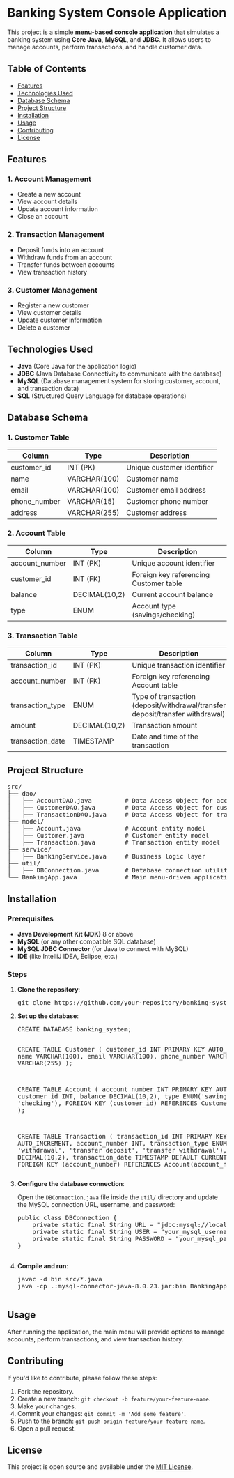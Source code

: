 <h1>Banking System Console Application</h1>

<p>This project is a simple <b>menu-based console application</b> that simulates a banking system using <b>Core Java</b>, <b>MySQL</b>, and <b>JDBC</b>. It allows users to manage accounts, perform transactions, and handle customer data.</p>

<h2>Table of Contents</h2>
<ul>
  <li><a href="#features">Features</a></li>
  <li><a href="#technologies-used">Technologies Used</a></li>
  <li><a href="#database-schema">Database Schema</a></li>
  <li><a href="#project-structure">Project Structure</a></li>
  <li><a href="#installation">Installation</a></li>
  <li><a href="#usage">Usage</a></li>
  <li><a href="#contributing">Contributing</a></li>
  <li><a href="#license">License</a></li>
</ul>

<h2 id="features">Features</h2>

<h3>1. Account Management</h3>
<ul>
  <li>Create a new account</li>
  <li>View account details</li>
  <li>Update account information</li>
  <li>Close an account</li>
</ul>

<h3>2. Transaction Management</h3>
<ul>
  <li>Deposit funds into an account</li>
  <li>Withdraw funds from an account</li>
  <li>Transfer funds between accounts</li>
  <li>View transaction history</li>
</ul>

<h3>3. Customer Management</h3>
<ul>
  <li>Register a new customer</li>
  <li>View customer details</li>
  <li>Update customer information</li>
  <li>Delete a customer</li>
</ul>

<h2 id="technologies-used">Technologies Used</h2>
<ul>
  <li><b>Java</b> (Core Java for the application logic)</li>
  <li><b>JDBC</b> (Java Database Connectivity to communicate with the database)</li>
  <li><b>MySQL</b> (Database management system for storing customer, account, and transaction data)</li>
  <li><b>SQL</b> (Structured Query Language for database operations)</li>
</ul>

<h2 id="database-schema">Database Schema</h2>

<h3>1. Customer Table</h3>
<table>
  <thead>
    <tr>
      <th>Column</th>
      <th>Type</th>
      <th>Description</th>
    </tr>
  </thead>
  <tbody>
    <tr>
      <td>customer_id</td>
      <td>INT (PK)</td>
      <td>Unique customer identifier</td>
    </tr>
    <tr>
      <td>name</td>
      <td>VARCHAR(100)</td>
      <td>Customer name</td>
    </tr>
    <tr>
      <td>email</td>
      <td>VARCHAR(100)</td>
      <td>Customer email address</td>
    </tr>
    <tr>
      <td>phone_number</td>
      <td>VARCHAR(15)</td>
      <td>Customer phone number</td>
    </tr>
    <tr>
      <td>address</td>
      <td>VARCHAR(255)</td>
      <td>Customer address</td>
    </tr>
  </tbody>
</table>

<h3>2. Account Table</h3>
<table>
  <thead>
    <tr>
      <th>Column</th>
      <th>Type</th>
      <th>Description</th>
    </tr>
  </thead>
  <tbody>
    <tr>
      <td>account_number</td>
      <td>INT (PK)</td>
      <td>Unique account identifier</td>
    </tr>
    <tr>
      <td>customer_id</td>
      <td>INT (FK)</td>
      <td>Foreign key referencing Customer table</td>
    </tr>
    <tr>
      <td>balance</td>
      <td>DECIMAL(10,2)</td>
      <td>Current account balance</td>
    </tr>
    <tr>
      <td>type</td>
      <td>ENUM</td>
      <td>Account type (savings/checking)</td>
    </tr>
  </tbody>
</table>

<h3>3. Transaction Table</h3>
<table>
  <thead>
    <tr>
      <th>Column</th>
      <th>Type</th>
      <th>Description</th>
    </tr>
  </thead>
  <tbody>
    <tr>
      <td>transaction_id</td>
      <td>INT (PK)</td>
      <td>Unique transaction identifier</td>
    </tr>
    <tr>
      <td>account_number</td>
      <td>INT (FK)</td>
      <td>Foreign key referencing Account table</td>
    </tr>
    <tr>
      <td>transaction_type</td>
      <td>ENUM</td>
      <td>Type of transaction (deposit/withdrawal/transfer deposit/transfer withdrawal)</td>
    </tr>
    <tr>
      <td>amount</td>
      <td>DECIMAL(10,2)</td>
      <td>Transaction amount</td>
    </tr>
    <tr>
      <td>transaction_date</td>
      <td>TIMESTAMP</td>
      <td>Date and time of the transaction</td>
    </tr>
  </tbody>
</table>

<h2 id="project-structure">Project Structure</h2>
<pre>
src/
├── dao/
│   ├── AccountDAO.java         # Data Access Object for account operations
│   ├── CustomerDAO.java        # Data Access Object for customer operations
│   ├── TransactionDAO.java     # Data Access Object for transaction operations
├── model/
│   ├── Account.java            # Account entity model
│   ├── Customer.java           # Customer entity model
│   ├── Transaction.java        # Transaction entity model
├── service/
│   ├── BankingService.java     # Business logic layer
├── util/
│   ├── DBConnection.java       # Database connection utility class
└── BankingApp.java             # Main menu-driven application
</pre>

<h2 id="installation">Installation</h2>

<h3>Prerequisites</h3>
<ul>
  <li><b>Java Development Kit (JDK)</b> 8 or above</li>
  <li><b>MySQL</b> (or any other compatible SQL database)</li>
  <li><b>MySQL JDBC Connector</b> (for Java to connect with MySQL)</li>
  <li><b>IDE</b> (like IntelliJ IDEA, Eclipse, etc.)</li>
</ul>

<h3>Steps</h3>
<ol>
  <li><b>Clone the repository</b>:
    <pre>git clone https://github.com/your-repository/banking-system-console-app.git</pre>
  </li>
  
  <li><b>Set up the database</b>:
    <pre>
CREATE DATABASE banking_system;

CREATE TABLE Customer (
    customer_id INT PRIMARY KEY AUTO_INCREMENT,
    name VARCHAR(100),
    email VARCHAR(100),
    phone_number VARCHAR(15),
    address VARCHAR(255)
);

CREATE TABLE Account (
    account_number INT PRIMARY KEY AUTO_INCREMENT,
    customer_id INT,
    balance DECIMAL(10,2),
    type ENUM('savings', 'checking'),
    FOREIGN KEY (customer_id) REFERENCES Customer(customer_id)
);

CREATE TABLE Transaction (
    transaction_id INT PRIMARY KEY AUTO_INCREMENT,
    account_number INT,
    transaction_type ENUM('deposit', 'withdrawal', 'transfer deposit', 'transfer withdrawal'),
    amount DECIMAL(10,2),
    transaction_date TIMESTAMP DEFAULT CURRENT_TIMESTAMP,
    FOREIGN KEY (account_number) REFERENCES Account(account_number)
);
    </pre>
  </li>
  
  <li><b>Configure the database connection</b>:
    <p>Open the <code>DBConnection.java</code> file inside the <code>util/</code> directory and update the MySQL connection URL, username, and password:</p>
    <pre>
public class DBConnection {
    private static final String URL = "jdbc:mysql://localhost:3306/banking_system";
    private static final String USER = "your_mysql_username";
    private static final String PASSWORD = "your_mysql_password";
}
    </pre>
  </li>
  
  <li><b>Compile and run</b>:
    <pre>
javac -d bin src/*.java
java -cp .:mysql-connector-java-8.0.23.jar:bin BankingApp
    </pre>
  </li>
</ol>

<h2 id="usage">Usage</h2>
<p>After running the application, the main menu will provide options to manage accounts, perform transactions, and view transaction history.</p>

<h2 id="contributing">Contributing</h2>
<p>If you'd like to contribute, please follow these steps:</p>
<ol>
  <li>Fork the repository.</li>
  <li>Create a new branch: <code>git checkout -b feature/your-feature-name</code>.</li>
  <li>Make your changes.</li>
  <li>Commit your changes: <code>git commit -m 'Add some feature'</code>.</li>
  <li>Push to the branch: <code>git push origin feature/your-feature-name</code>.</li>
  <li>Open a pull request.</li>
</ol>

<h2 id="license">License</h2>
<p>This project is open source and available under the <a href="LICENSE">MIT License</a>.</p>
